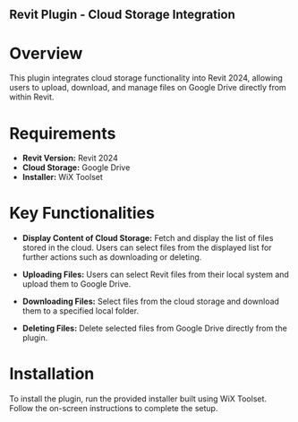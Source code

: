 ## Revit Plugin - Cloud Storage Integration
# Overview
This plugin integrates cloud storage functionality into Revit 2024, allowing users to upload, download, and manage files on Google Drive directly from within Revit.

# Requirements
* **Revit Version:** Revit 2024
* **Cloud Storage:** Google Drive
* **Installer:** WiX Toolset
# Key Functionalities
* **Display Content of Cloud Storage:**
Fetch and display the list of files stored in the cloud. Users can select files from the displayed list for further actions such as downloading or deleting.

* **Uploading Files:**
Users can select Revit files from their local system and upload them to Google Drive.

* **Downloading Files:**
Select files from the cloud storage and download them to a specified local folder.

* **Deleting Files:**
Delete selected files from Google Drive directly from the plugin.

# Installation
To install the plugin, run the provided installer built using WiX Toolset. Follow the on-screen instructions to complete the setup.
